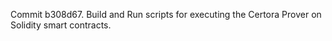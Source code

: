 Commit b308d67.                    Build and Run scripts for executing the Certora Prover on Solidity smart contracts.